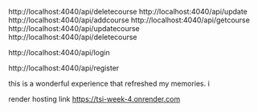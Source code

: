 http://localhost:4040/api/deletecourse
http://localhost:4040/api/update
http://localhost:4040/api/addcourse
http://localhost:4040/api/getcourse
http://localhost:4040/api/updatecourse
http://localhost:4040/api/deletecourse

http://localhost:4040/api/login

http://localhost:4040/api/register


this is a wonderful experience that refreshed my memories.
i 

render hosting link
https://tsi-week-4.onrender.com